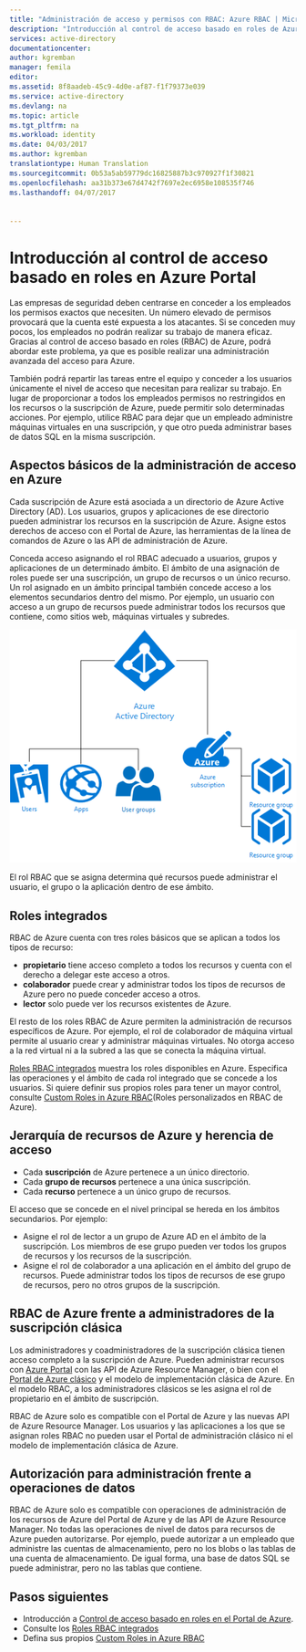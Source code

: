 ```yaml
---
title: "Administración de acceso y permisos con RBAC: Azure RBAC | Microsoft Docs"
description: "Introducción al control de acceso basado en roles de Azure en el Portal de Azure. Use las asignaciones de roles para asignar permisos en el directorio."
services: active-directory
documentationcenter: 
author: kgremban
manager: femila
editor: 
ms.assetid: 8f8aadeb-45c9-4d0e-af87-f1f79373e039
ms.service: active-directory
ms.devlang: na
ms.topic: article
ms.tgt_pltfrm: na
ms.workload: identity
ms.date: 04/03/2017
ms.author: kgremban
translationtype: Human Translation
ms.sourcegitcommit: 0b53a5ab59779dc16825887b3c970927f1f30821
ms.openlocfilehash: aa31b373e67d4742f7697e2ec6958e108535f746
ms.lasthandoff: 04/07/2017


---
```

# <a name="get-started-with-role-based-access-control-in-the-azure-portal"></a>Introducción al control de acceso basado en roles en Azure Portal
Las empresas de seguridad deben centrarse en conceder a los empleados los permisos exactos que necesiten. Un número elevado de permisos provocará que la cuenta esté expuesta a los atacantes. Si se conceden muy pocos, los empleados no podrán realizar su trabajo de manera eficaz. Gracias al control de acceso basado en roles (RBAC) de Azure, podrá abordar este problema, ya que es posible realizar una administración avanzada del acceso para Azure.

También podrá repartir las tareas entre el equipo y conceder a los usuarios únicamente el nivel de acceso que necesitan para realizar su trabajo. En lugar de proporcionar a todos los empleados permisos no restringidos en los recursos o la suscripción de Azure, puede permitir solo determinadas acciones. Por ejemplo, utilice RBAC para dejar que un empleado administre máquinas virtuales en una suscripción, y que otro pueda administrar bases de datos SQL en la misma suscripción.

## <a name="basics-of-access-management-in-azure"></a>Aspectos básicos de la administración de acceso en Azure
Cada suscripción de Azure está asociada a un directorio de Azure Active Directory (AD). Los usuarios, grupos y aplicaciones de ese directorio pueden administrar los recursos en la suscripción de Azure. Asigne estos derechos de acceso con el Portal de Azure, las herramientas de la línea de comandos de Azure o las API de administración de Azure.

Conceda acceso asignando el rol RBAC adecuado a usuarios, grupos y aplicaciones de un determinado ámbito. El ámbito de una asignación de roles puede ser una suscripción, un grupo de recursos o un único recurso. Un rol asignado en un ámbito principal también concede acceso a los elementos secundarios dentro del mismo. Por ejemplo, un usuario con acceso a un grupo de recursos puede administrar todos los recursos que contiene, como sitios web, máquinas virtuales y subredes.

![Relación entre elementos de Azure Active Directory - diagrama](./media/role-based-access-control-what-is/rbac_aad.png)

El rol RBAC que se asigna determina qué recursos puede administrar el usuario, el grupo o la aplicación dentro de ese ámbito.

## <a name="built-in-roles"></a>Roles integrados
RBAC de Azure cuenta con tres roles básicos que se aplican a todos los tipos de recurso:

* **propietario** tiene acceso completo a todos los recursos y cuenta con el derecho a delegar este acceso a otros.
* **colaborador** puede crear y administrar todos los tipos de recursos de Azure pero no puede conceder acceso a otros.
* **lector** solo puede ver los recursos existentes de Azure.

El resto de los roles RBAC de Azure permiten la administración de recursos específicos de Azure. Por ejemplo, el rol de colaborador de máquina virtual permite al usuario crear y administrar máquinas virtuales. No otorga acceso a la red virtual ni a la subred a las que se conecta la máquina virtual.

[Roles RBAC integrados](role-based-access-built-in-roles.md) muestra los roles disponibles en Azure. Especifica las operaciones y el ámbito de cada rol integrado que se concede a los usuarios. Si quiere definir sus propios roles para tener un mayor control, consulte [Custom Roles in Azure RBAC](role-based-access-control-custom-roles.md)(Roles personalizados en RBAC de Azure).

## <a name="resource-hierarchy-and-access-inheritance"></a>Jerarquía de recursos de Azure y herencia de acceso
* Cada **suscripción** de Azure pertenece a un único directorio.
* Cada **grupo de recursos** pertenece a una única suscripción.
* Cada **recurso** pertenece a un único grupo de recursos.

El acceso que se concede en el nivel principal se hereda en los ámbitos secundarios. Por ejemplo:

* Asigne el rol de lector a un grupo de Azure AD en el ámbito de la suscripción. Los miembros de ese grupo pueden ver todos los grupos de recursos y los recursos de la suscripción.
* Asigne el rol de colaborador a una aplicación en el ámbito del grupo de recursos. Puede administrar todos los tipos de recursos de ese grupo de recursos, pero no otros grupos de la suscripción.

## <a name="azure-rbac-vs-classic-subscription-administrators"></a>RBAC de Azure frente a administradores de la suscripción clásica
Los administradores y coadministradores de la suscripción clásica tienen acceso completo a la suscripción de Azure. Pueden administrar recursos con [Azure Portal](https://portal.azure.com) con las API de Azure Resource Manager, o bien con el [Portal de Azure clásico](https://manage.windowsazure.com) y el modelo de implementación clásica de Azure. En el modelo RBAC, a los administradores clásicos se les asigna el rol de propietario en el ámbito de suscripción.

RBAC de Azure solo es compatible con el Portal de Azure y las nuevas API de Azure Resource Manager. Los usuarios y las aplicaciones a los que se asignan roles RBAC no pueden usar el Portal de administración clásico ni el modelo de implementación clásica de Azure.

## <a name="authorization-for-management-vs-data-operations"></a>Autorización para administración frente a operaciones de datos
RBAC de Azure solo es compatible con operaciones de administración de los recursos de Azure del Portal de Azure y de las API de Azure Resource Manager. No todas las operaciones de nivel de datos para recursos de Azure pueden autorizarse. Por ejemplo, puede autorizar a un empleado que administre las cuentas de almacenamiento, pero no los blobs o las tablas de una cuenta de almacenamiento. De igual forma, una base de datos SQL se puede administrar, pero no las tablas que contiene.

## <a name="next-steps"></a>Pasos siguientes
* Introducción a [Control de acceso basado en roles en el Portal de Azure](role-based-access-control-configure.md).
* Consulte los [Roles RBAC integrados](role-based-access-built-in-roles.md)
* Defina sus propios [Custom Roles in Azure RBAC](role-based-access-control-custom-roles.md)

